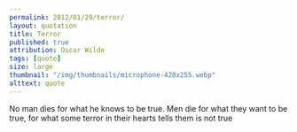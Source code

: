 ```yaml
---
permalink: 2012/01/29/terror/
layout: quotation
title: Terror
published: true
attribution: Oscar Wilde
tags: [quote]
size: large
thumbnail: "/img/thumbnails/microphone-420x255.webp"
alttext: quote
---
```


No man dies for what he knows to be true. Men die for
what they want to be true, for what some terror in their
hearts tells them is not true
